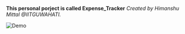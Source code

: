  **This personal porject is called Expense_Tracker** 
 *Created by Himanshu Mittal @IITGUWAHATI.*


![Demo]('./Demo_Expense_Tracker.jpg')
